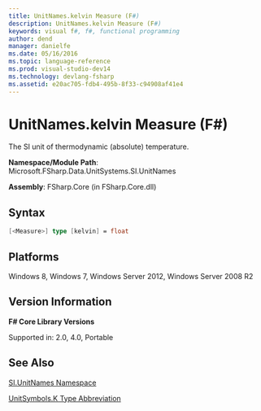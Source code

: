 ```yaml
---
title: UnitNames.kelvin Measure (F#)
description: UnitNames.kelvin Measure (F#)
keywords: visual f#, f#, functional programming
author: dend
manager: danielfe
ms.date: 05/16/2016
ms.topic: language-reference
ms.prod: visual-studio-dev14
ms.technology: devlang-fsharp
ms.assetid: e20ac705-fdb4-495b-8f33-c94908af41e4 
---
```


# UnitNames.kelvin Measure (F#)

The SI unit of thermodynamic (absolute) temperature.

**Namespace/Module Path**: Microsoft.FSharp.Data.UnitSystems.SI.UnitNames

**Assembly**: FSharp.Core (in FSharp.Core.dll)


## Syntax

```fsharp
[<Measure>] type [kelvin] = float
```

## Platforms
Windows 8, Windows 7, Windows Server 2012, Windows Server 2008 R2


## Version Information
**F# Core Library Versions**

Supported in: 2.0, 4.0, Portable

## See Also
[SI.UnitNames Namespace](SI.UnitNames-Namespace-%5BFSharp%5D.md)

[UnitSymbols.K Type Abbreviation](https://msdn.microsoft.com/library/86069195-87c9-4250-9064-e1d5f62fe8f9)